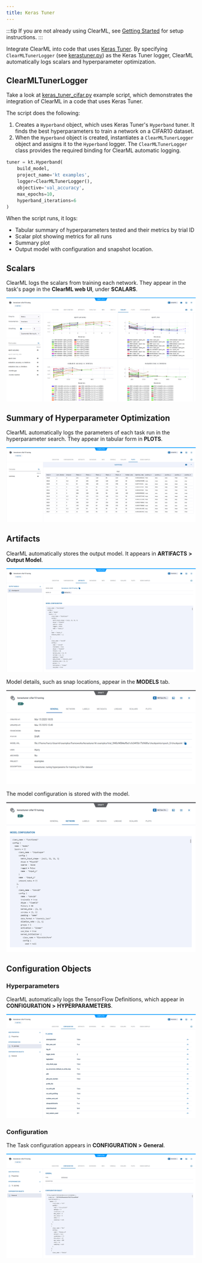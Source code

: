 ```yaml
---
title: Keras Tuner
---
```


:::tip
If you are not already using ClearML, see [Getting Started](../../../getting_started/ds/ds_first_steps.md) for setup 
instructions.
:::

Integrate ClearML into code that uses [Keras Tuner](https://www.tensorflow.org/tutorials/keras/keras_tuner). By 
specifying `ClearMLTunerLogger` (see [kerastuner.py](https://github.com/clearml/clearml/blob/master/clearml/external/kerastuner.py)) 
as the Keras Tuner logger, ClearML automatically logs scalars and hyperparameter optimization.  

## ClearMLTunerLogger

Take a look at [keras_tuner_cifar.py](https://github.com/clearml/clearml/blob/master/examples/frameworks/kerastuner/keras_tuner_cifar.py) 
example script, which demonstrates the integration of ClearML in a code that uses Keras Tuner. 

The script does the following:
1. Creates a `Hyperband` object, which uses Keras Tuner's `Hyperband` tuner. It finds the best hyperparameters to train a 
   network on a CIFAR10 dataset.
1. When the `Hyperband` object is created, instantiates a `ClearMLTunerLogger` object and assigns it to the `Hyperband` logger.
The `ClearMLTunerLogger` class provides the required binding for ClearML automatic logging. 

```python
tuner = kt.Hyperband(
    build_model,
    project_name='kt examples',
    logger=ClearMLTunerLogger(),
    objective='val_accuracy',
    max_epochs=10,
    hyperband_iterations=6
)
```

When the script runs, it logs: 
* Tabular summary of hyperparameters tested and their metrics by trial ID
* Scalar plot showing metrics for all runs
* Summary plot
* Output model with configuration and snapshot location.

## Scalars

ClearML logs the scalars from training each network. They appear in the task's page in the **ClearML web UI**, under
**SCALARS**.

![image](../../../img/integration_keras_tuner_06.png)

## Summary of Hyperparameter Optimization

ClearML automatically logs the parameters of each task run in the hyperparameter search. They appear in tabular 
form in **PLOTS**.

![image](../../../img/integration_keras_tuner_07.png)

## Artifacts

ClearML automatically stores the output model. It appears in **ARTIFACTS** **>** **Output Model**.

![image](../../../img/integration_keras_tuner_03.png)

Model details, such as snap locations, appear in the **MODELS** tab.

![image](../../../img/integration_keras_tuner_04.png)

The model configuration is stored with the model.

![image](../../../img/integration_keras_tuner_05.png)

## Configuration Objects

### Hyperparameters

ClearML automatically logs the TensorFlow Definitions, which appear in **CONFIGURATION** **>** **HYPERPARAMETERS**.

![image](../../../img/integration_keras_tuner_01.png)

### Configuration

The Task configuration appears in **CONFIGURATION** **>** **General**.

![image](../../../img/integration_keras_tuner_02.png)


